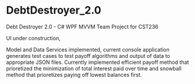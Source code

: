 # DebtDestroyer_2.0
Debt Destroyer 2.0 - C# WPF MVVM Team Project for CST236

UI under construction, 

Model and Data Services implemented, current console application generates test cases to test payoff algorithms and output of data
to appropriate JSON files. Currently implemented efficient payoff method that prioretized the minimization of total interest paid
over time and snowball method that prioretizes paying off lowest balances first.
